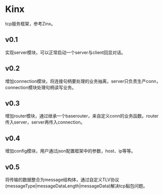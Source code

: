 # Kinx
tcp服务框架，参考Zinx。

## v0.1
实现server模块，可以正常启动一个server与client回显对话。

## v0.2
增加connection模块，将连接句柄要处理的业务抽离，server只负责生产conn，connection模块处理句柄读写业务。

## v0.3
增加router模块，通过继承一个baserouter，来自定义conn的业务函数。router传入server，server再传入connection。

## v0.4
增加config模块，用户通过json配置框架中的参数，host、ip等等。

## v0.5
将传输的数据整合为message结构体，通过自定义TLV协议(messageType|messageDataLength|messageData)解决tcp黏包问题。


